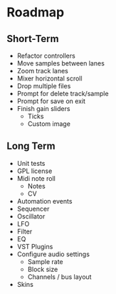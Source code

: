 # Roadmap

## Short-Term
- Refactor controllers
- Move samples between lanes
- Zoom track lanes
- Mixer horizontal scroll
- Drop multiple files
- Prompt for delete track/sample
- Prompt for save on exit
- Finish gain sliders
  - Ticks
  - Custom image

## Long Term

- Unit tests
- GPL license
- Midi note roll
  - Notes
  - CV
- Automation events
- Sequencer
- Oscillator
- LFO
- Filter
- EQ
- VST Plugins
- Configure audio settings
  - Sample rate
  - Block size
  - Channels / bus layout
- Skins

